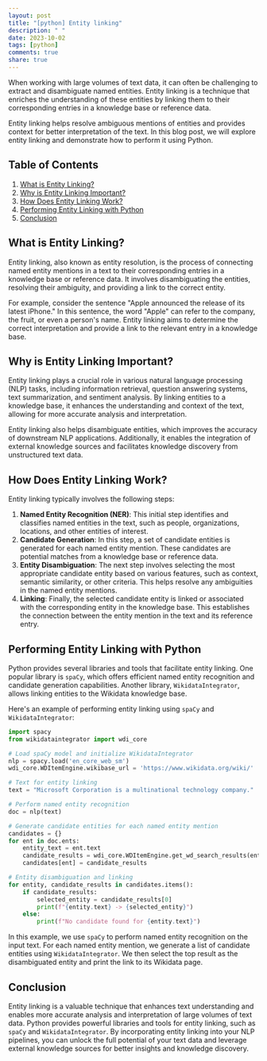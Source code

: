 ```yaml
---
layout: post
title: "[python] Entity linking"
description: " "
date: 2023-10-02
tags: [python]
comments: true
share: true
---
```


When working with large volumes of text data, it can often be challenging to extract and disambiguate named entities. Entity linking is a technique that enriches the understanding of these entities by linking them to their corresponding entries in a knowledge base or reference data.

Entity linking helps resolve ambiguous mentions of entities and provides context for better interpretation of the text. In this blog post, we will explore entity linking and demonstrate how to perform it using Python.

## Table of Contents
1. [What is Entity Linking?](#what-is-entity-linking)
2. [Why is Entity Linking Important?](#why-is-entity-linking-important)
3. [How Does Entity Linking Work?](#how-does-entity-linking-work)
4. [Performing Entity Linking with Python](#performing-entity-linking-with-python)
5. [Conclusion](#conclusion)

## What is Entity Linking? <a name="what-is-entity-linking"></a>

Entity linking, also known as entity resolution, is the process of connecting named entity mentions in a text to their corresponding entries in a knowledge base or reference data. It involves disambiguating the entities, resolving their ambiguity, and providing a link to the correct entity.

For example, consider the sentence "Apple announced the release of its latest iPhone." In this sentence, the word "Apple" can refer to the company, the fruit, or even a person's name. Entity linking aims to determine the correct interpretation and provide a link to the relevant entry in a knowledge base.

## Why is Entity Linking Important? <a name="why-is-entity-linking-important"></a>

Entity linking plays a crucial role in various natural language processing (NLP) tasks, including information retrieval, question answering systems, text summarization, and sentiment analysis. By linking entities to a knowledge base, it enhances the understanding and context of the text, allowing for more accurate analysis and interpretation.

Entity linking also helps disambiguate entities, which improves the accuracy of downstream NLP applications. Additionally, it enables the integration of external knowledge sources and facilitates knowledge discovery from unstructured text data.

## How Does Entity Linking Work? <a name="how-does-entity-linking-work"></a>

Entity linking typically involves the following steps:

1. **Named Entity Recognition (NER)**: This initial step identifies and classifies named entities in the text, such as people, organizations, locations, and other entities of interest.
2. **Candidate Generation**: In this step, a set of candidate entities is generated for each named entity mention. These candidates are potential matches from a knowledge base or reference data.
3. **Entity Disambiguation**: The next step involves selecting the most appropriate candidate entity based on various features, such as context, semantic similarity, or other criteria. This helps resolve any ambiguities in the named entity mentions.
4. **Linking**: Finally, the selected candidate entity is linked or associated with the corresponding entity in the knowledge base. This establishes the connection between the entity mention in the text and its reference entry.

## Performing Entity Linking with Python <a name="performing-entity-linking-with-python"></a>

Python provides several libraries and tools that facilitate entity linking. One popular library is `spaCy`, which offers efficient named entity recognition and candidate generation capabilities. Another library, `WikidataIntegrator`, allows linking entities to the Wikidata knowledge base.

Here's an example of performing entity linking using `spaCy` and `WikidataIntegrator`:

```python
import spacy
from wikidataintegrator import wdi_core

# Load spaCy model and initialize WikidataIntegrator
nlp = spacy.load('en_core_web_sm')
wdi_core.WDItemEngine.wikibase_url = 'https://www.wikidata.org/wiki/'

# Text for entity linking
text = "Microsoft Corporation is a multinational technology company."

# Perform named entity recognition
doc = nlp(text)

# Generate candidate entities for each named entity mention
candidates = {}
for ent in doc.ents:
    entity_text = ent.text
    candidate_results = wdi_core.WDItemEngine.get_wd_search_results(entity_text)
    candidates[ent] = candidate_results

# Entity disambiguation and linking
for entity, candidate_results in candidates.items():
    if candidate_results:
        selected_entity = candidate_results[0]
        print(f"{entity.text} -> {selected_entity}")
    else:
        print(f"No candidate found for {entity.text}")
```

In this example, we use `spaCy` to perform named entity recognition on the input text. For each named entity mention, we generate a list of candidate entities using `WikidataIntegrator`. We then select the top result as the disambiguated entity and print the link to its Wikidata page.

## Conclusion <a name="conclusion"></a>

Entity linking is a valuable technique that enhances text understanding and enables more accurate analysis and interpretation of large volumes of text data. Python provides powerful libraries and tools for entity linking, such as `spaCy` and `WikidataIntegrator`. By incorporating entity linking into your NLP pipelines, you can unlock the full potential of your text data and leverage external knowledge sources for better insights and knowledge discovery.